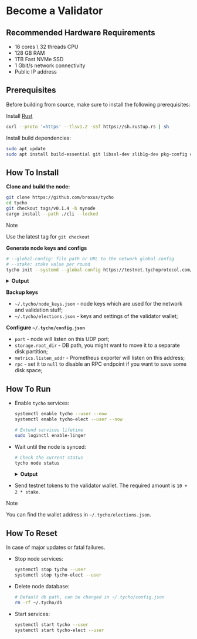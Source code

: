 # Become a Validator

## Recommended Hardware Requirements

- 16 cores \ 32 threads CPU
- 128 GB RAM
- 1TB Fast NVMe SSD
- 1 Gbit/s network connectivity
- Public IP address

## Prerequisites

Before building from source, make sure to install the following prerequisites:

Install [Rust](https://www.rust-lang.org/tools/install)
```bash
curl --proto '=https' --tlsv1.2 -sSf https://sh.rustup.rs | sh
```

Install build dependencies:
```bash
sudo apt update
sudo apt install build-essential git libssl-dev zlib1g-dev pkg-config clang jq
```

## How To Install

**Clone and build the node:**
```bash
git clone https://github.com/broxus/tycho
cd tycho
git checkout tags/v0.1.4 -b mynode
cargo install --path ./cli --locked
```

> [!NOTE]
> Use the latest tag for `git checkout`

**Generate node keys and configs**

```bash
# --global-config: file path or URL to the network global config
# --stake: stake value per round
tycho init --systemd --global-config https://testnet.tychoprotocol.com/global-config.json --validator --stake 500000
```

<details><summary><b>Output</b></summary>
<p>

```json
{
 "node_keys": {
   "public": "18794f07dfdca1e4a2ffa655bbe5da4d396852d7ea8e55e4f92e60d209d3ae1f",
   "path": "/home/my/.tycho/node_keys.json",
   "updated": true
 },
 "elections": {
   "wallet": "-1:eb1c97aa93dbb01ac6000ace8e7f08a8b8f0078ee53d861f2e924abcd7ca2c4c",
   "public": "344659d1171701530b61f475c0795657bfacaf5a7e850050c5be2c8235d3689d",
   "stake": "500000",
   "path": "/home/my/.tycho/elections.json",
   "updated": true
 },
 "node_config": {
   "path": "/home/my/.tycho/config.json",
   "updated": true
 },
 "global_config": {
   "path": "/home/my/.tycho/global-config.json",
   "updated": true
 },
 "systemd": {
   "tycho-elect": {
     "path": "/home/my/.config/systemd/my/tycho-elect.service",
     "updated": true
   },
   "tycho": {
     "path": "/home/my/.config/systemd/my/tycho.service",
     "updated": true
   }
 }
}
```
</p>
</details>



**Backup keys**

- `~/.tycho/node_keys.json` - node keys which are used for the network and validation stuff;
- `~/.tycho/elections.json` - keys and settings of the validator wallet;

**Configure `~/.tycho/config.json`**

- `port` - node will listen on this UDP port;
- `storage.root_dir` - DB path, you might want to move it to a separate disk partition;
- `metrics.listen_addr` - Prometheus exporter will listen on this address;
- `rpc` - set it to `null` to disable an RPC endpoint if you want to save some disk space;

## How To Run

- Enable `tycho` services:
  ```bash
  systemctl enable tycho --user --now
  systemctl enable tycho-elect --user --now

  # Extend services lifetime
  sudo loginctl enable-linger
  ```

- Wait until the node is synced:
  ```bash
  # Check the current status
  tycho node status
  ```

  <details><summary><b>Output</b></summary>
  <p>

  ```json
  {
    "init_mc_seqno": 0,
    "init_mc_block_id": "-1:8000000000000000:0:795ea223590f5ffa6a687ba090d37c5db6481b9d55b4bce375b0b48568413bf7:5e409bc128e785d56965294c99db2f8918005054d72c2d6a8c4080ee47ecf203",
    "latest_mc_seqno": 1341,
    "latest_mc_block_id": "-1:8000000000000000:1341:b88104daf5f7d6cdb3457722a0928463b671d2ab4a08c2e81603497b64f0e080:9ffc67faa8bdab9ffac05c4bbcdbb65323f193f60689e5bf668261cdfa526dd6",
    "time_diff": 1,
    "is_synced": true,
    "in_current_vset": false,
    "in_next_vset": false,
    "is_elected": false
  }
  ```
  </p>
  </details>



- Send testnet tokens to the validator wallet. The required amount is `10 + 2 * stake`.
> [!NOTE]
> You can find the wallet address in `~/.tycho/elections.json`.

## How To Reset

In case of major updates or fatal failures.

- Stop node services:
  ```bash
  systemctl stop tycho --user
  systemctl stop tycho-elect --user
  ```

- Delete node database:
  ```bash
  # Default db path, can be changed in ~/.tycho/config.json
  rm -rf ~/.tycho/db
  ```

- Start services:
  ```bash
  systemctl start tycho --user
  systemctl start tycho-elect --user
  ```
